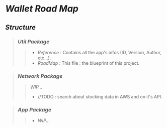 # *Wallet Road Map*
## *Structure*
>  ### *Util Package*
> > * *Reference* : Contains all the app's infos (ID, Version, Author, etc...).
> > * *RoadMap* : This file : the blueprint of this project.

> ### *Network Package*
> > *WIP...* 
> > * //TODO : search about stocking data in AWS and on it's API.

> ### *App Package*
> > * *WIP...*